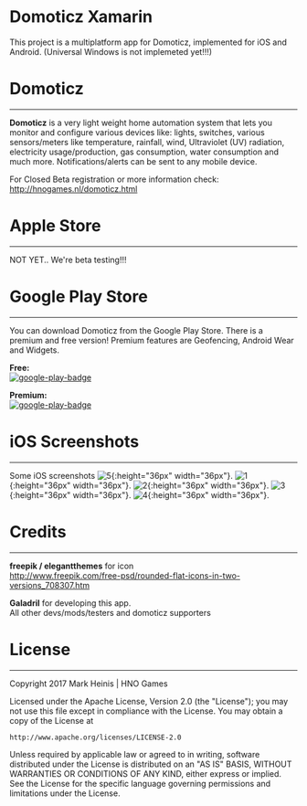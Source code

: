 # Domoticz Xamarin
This project is a multiplatform app for Domoticz, implemented for iOS and Android. (Universal Windows is not implemeted yet!!!)


# Domoticz
-----
**Domoticz** is a very light weight home automation system that lets you monitor and configure various devices like: lights, switches, various sensors/meters like temperature, rainfall, wind, Ultraviolet (UV) radiation, electricity usage/production, gas consumption, water consumption and much more. Notifications/alerts can be sent to any mobile device.

For Closed Beta registration or more information check:  
http://hnogames.nl/domoticz.html


# Apple Store
-----
NOT YET.. We're beta testing!!!


# Google Play Store
-----
You can download Domoticz from the Google Play Store. There is a premium and free version! Premium features are Geofencing, Android Wear and Widgets.  

**Free:**  
[![google-play-badge](https://cloud.githubusercontent.com/assets/14561640/22199304/96017fa6-e15a-11e6-99bd-6fd3412eac8e.png)](https://play.google.com/store/apps/details?id=nl.hnogames.domoticz)

**Premium:**  
[![google-play-badge](https://cloud.githubusercontent.com/assets/14561640/22199304/96017fa6-e15a-11e6-99bd-6fd3412eac8e.png)](https://play.google.com/store/apps/details?id=nl.hnogames.domoticz.premium)


# iOS Screenshots
-----
Some iOS screenshots
![5](https://user-images.githubusercontent.com/14561640/29310108-ca32305c-81ac-11e7-916d-973a1fb0e4fa.jpg){:height="36px" width="36px"}.
![1](https://user-images.githubusercontent.com/14561640/29310106-ca32251c-81ac-11e7-8477-f3524ab81b2a.jpg){:height="36px" width="36px"}.
![2](https://user-images.githubusercontent.com/14561640/29310105-ca309e22-81ac-11e7-924a-171d65912367.jpg){:height="36px" width="36px"}.
![3](https://user-images.githubusercontent.com/14561640/29310109-ca33f8ba-81ac-11e7-81bc-b55716aaa1b4.jpg){:height="36px" width="36px"}.
![4](https://user-images.githubusercontent.com/14561640/29310107-ca324394-81ac-11e7-9b7f-092a44681602.jpg){:height="36px" width="36px"}.


# Credits
-----
**freepik / elegantthemes** for icon  
http://www.freepik.com/free-psd/rounded-flat-icons-in-two-versions_708307.htm

**Galadril** for developing this app.  
All other devs/mods/testers and domoticz supporters


# License
-----
Copyright 2017 Mark Heinis | HNO Games

Licensed under the Apache License, Version 2.0 (the "License");
you may not use this file except in compliance with the License.
You may obtain a copy of the License at

    http://www.apache.org/licenses/LICENSE-2.0

Unless required by applicable law or agreed to in writing, software
distributed under the License is distributed on an "AS IS" BASIS,
WITHOUT WARRANTIES OR CONDITIONS OF ANY KIND, either express or implied.
See the License for the specific language governing permissions and
limitations under the License.
